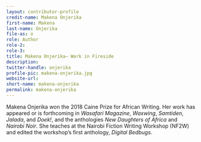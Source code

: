 ```yaml
---
layout: contributor-profile
credit-name: Makena Onjerika
first-name: Makena
last-name: Onjerika
file-as: o
role: Author
role-2:
role-3:
title: Makena Onjerika— Work in Fireside
description:
twitter-handle: onjerika
profile-pic: makena-onjerika.jpg
website-url:
short-name: makena-onjerika
permalink: makena-onjerika
---
```

Makena Onjerika won the 2018 Caine Prize for African Writing. Her work has appeared or is forthcoming in _Wasafari Magazine_, _Waxwing_, _Samtiden_, _Jalada_, and _Doek!_, and the anthologies _New Daughters of Africa_ and _Nairobi Noir_. She teaches at the Nairobi Fiction Writing Workshop (NF2W) and edited the workshop’s first anthology, _Digital Bedbugs_.
